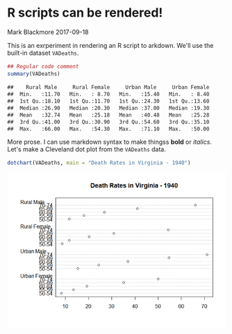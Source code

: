 R scripts can be rendered!
================
Mark Blackmore
2017-09-18

This is an exrperiment in rendering an R script to arkdown. We'll use the built-in dataset `VADeaths`.

``` r
## Regular code comment
summary(VADeaths)
```

    ##    Rural Male     Rural Female     Urban Male     Urban Female  
    ##  Min.   :11.70   Min.   : 8.70   Min.   :15.40   Min.   : 8.40  
    ##  1st Qu.:18.10   1st Qu.:11.70   1st Qu.:24.30   1st Qu.:13.60  
    ##  Median :26.90   Median :20.30   Median :37.00   Median :19.30  
    ##  Mean   :32.74   Mean   :25.18   Mean   :40.48   Mean   :25.28  
    ##  3rd Qu.:41.00   3rd Qu.:30.90   3rd Qu.:54.60   3rd Qu.:35.10  
    ##  Max.   :66.00   Max.   :54.30   Max.   :71.10   Max.   :50.00

More prose. I can use markdown syntax to make thingss **bold** or *italics*. Let's make a Cleveland dot plot from the `VADeaths` data.

``` r
dotchart(VADeaths, main = "Death Rates in Virginia - 1940")
```

![](renderMarkdown_files/figure-markdown_github-ascii_identifiers/unnamed-chunk-2-1.png)

